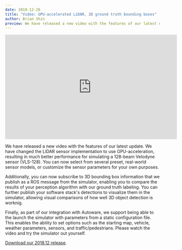 ```yaml
---
date: 2018-12-26
title: "Video: GPU-accelerated LiDAR, 3D ground truth bounding boxes"
author: Brian Shin
preview: We have released a new video with the features of our latest update. We have changed the LiDAR sensor implementation to use GPU-acceleration, resulting in much better performance for simulating a 128-beam Velodyne sensor (VLS-128).
---
```


<div class="video-container">
<iframe style="display:block;margin:auto;" width="560" height="340" src="https://www.youtube.com/embed/KLUtiqjzpIQ" frameborder="0" allow="accelerometer; autoplay; encrypted-media; gyroscope; picture-in-picture" allowfullscreen></iframe>
</div>

We have released a new video with the features of our latest update. We have changed the LiDAR sensor implementation to use GPU-acceleration, resulting in much better performance for simulating a 128-beam Velodyne sensor (VLS-128). You can now select from several preset, real-world sensor models, or customize the sensor parameters for your own purposes.

Additionally, you can now subscribe to 3D bounding box information that we publish as a ROS message from the simulator, enabling you to compare the results of your perception algorithm with our ground truth labeling. You can further publish your software stack's detections to visualize them in the simulator, allowing visual comparisons of how well 3D object detection is worknig.

Finally, as part of our integration with Autoware, we support being able to the launch the simulator with parameters from a static configuration file. This enables the ability to set options such as the starting map, vehicle, weather parameters, sensors, and traffic/pedestrians. Please watch the video and try the simulator out yourself.

[Download our 2018.12 release](https://github.com/lgsvl/simulator/releases/latest).
